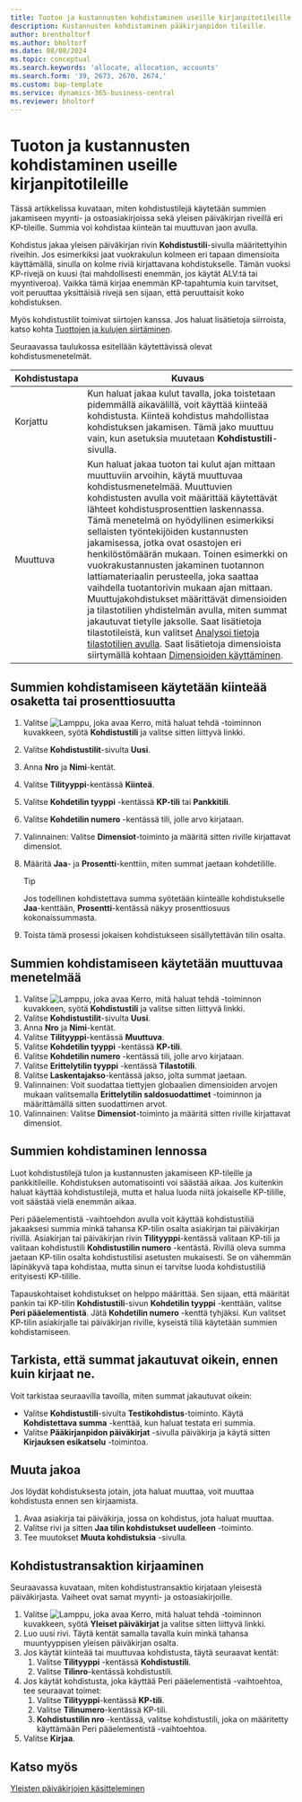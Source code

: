 ```yaml
---
title: Tuoton ja kustannusten kohdistaminen useille kirjanpitotileille
description: Kustannusten kohdistaminen pääkirjanpidon tileille.
author: brentholtorf
ms.author: bholtorf
ms.date: 08/08/2024
ms.topic: conceptual
ms.search.keywords: 'allocate, allocation, accounts'
ms.search.form: '39, 2673, 2670, 2674,'
ms.custom: bap-template
ms.service: dynamics-365-business-central
ms.reviewer: bholtorf
---
```


# Tuoton ja kustannusten kohdistaminen useille kirjanpitotileille

Tässä artikkelissa kuvataan, miten kohdistustilejä käytetään summien jakamiseen myynti- ja ostoasiakirjoissa sekä yleisen päiväkirjan riveillä eri KP-tileille. Summia voi kohdistaa kiinteän tai muuttuvan jaon avulla.  

Kohdistus jakaa yleisen päiväkirjan rivin **Kohdistustili**-sivulla määritettyihin riveihin. Jos esimerkiksi jaat vuokrakulun kolmeen eri tapaan dimensioita käyttämällä, sinulla on kolme riviä kirjattavana kohdistukselle. Tämän vuoksi KP-rivejä on kuusi (tai mahdollisesti enemmän, jos käytät ALV:tä tai myyntiveroa). Vaikka tämä kirjaa enemmän KP-tapahtumia kuin tarvitset, voit peruuttaa yksittäisiä rivejä sen sijaan, että peruuttaisit koko kohdistuksen.

Myös kohdistustilit toimivat siirtojen kanssa. Jos haluat lisätietoja siirroista, katso kohta [Tuottojen ja kulujen siirtäminen](finance-how-defer-revenue-expenses.md).

Seuraavassa taulukossa esitellään käytettävissä olevat kohdistusmenetelmät.

|Kohdistustapa  |Kuvaus  |
|---------|---------|
|Korjattu     | Kun haluat jakaa kulut tavalla, joka toistetaan pidemmällä aikavälillä, voit käyttää kiinteää kohdistusta. Kiinteä kohdistus mahdollistaa kohdistuksen jakamisen. Tämä jako muuttuu vain, kun asetuksia muutetaan **Kohdistustili**-sivulla.        |
|Muuttuva     | Kun haluat jakaa tuoton tai kulut ajan mittaan muuttuviin arvoihin, käytä muuttuvaa kohdistusmenetelmää. Muuttuvien kohdistusten avulla voit määrittää käytettävät lähteet kohdistusprosenttien laskennassa. Tämä menetelmä on hyödyllinen esimerkiksi sellaisten työntekijöiden kustannusten jakamisessa, jotka ovat osastojen eri henkilöstömäärän mukaan. Toinen esimerkki on vuokrakustannusten jakaminen tuotannon lattiamateriaalin perusteella, joka saattaa vaihdella tuotantorivin mukaan ajan mittaan. Muuttujakohdistukset määrittävät dimensioiden ja tilastotilien yhdistelmän avulla, miten summat jakautuvat tietylle jaksolle. Saat lisätietoja tilastotileistä, kun valitset [Analysoi tietoja tilastotilien avulla](bi-use-statistical-accounts.md). Saat lisätietoja dimensioista siirtymällä kohtaan [Dimensioiden käyttäminen](finance-dimensions.md).        |

## Summien kohdistamiseen käytetään kiinteää osaketta tai prosenttiosuutta

1. Valitse ![Lamppu, joka avaa Kerro, mitä haluat tehdä -toiminnon](media/ui-search/search_small.png "Kerro, mitä haluat tehdä") kuvakkeen, syötä **Kohdistustili** ja valitse sitten liittyvä linkki.  
1. Valitse **Kohdistustilit**-sivulta **Uusi**.
1. Anna **Nro** ja **Nimi**-kentät.
1. Valitse **Tilityyppi**-kentässä **Kiinteä**.
1. Valitse **Kohdetilin tyyppi** -kentässä **KP-tili** tai **Pankkitili**.
1. Valitse **Kohdetilin numero** -kentässä tili, jolle arvo kirjataan.
1. Valinnainen: Valitse **Dimensiot**-toiminto ja määritä sitten riville kirjattavat dimensiot.
1. Määritä **Jaa**- ja **Prosentti**-kenttiin, miten summat jaetaan kohdetilille.
  
   > [!TIP]
   > Jos todellinen kohdistettava summa syötetään kiinteälle kohdistukselle **Jaa**-kenttään, **Prosentti**-kentässä näkyy prosenttiosuus kokonaissummasta.
1. Toista tämä prosessi jokaisen kohdistukseen sisällytettävän tilin osalta.

## Summien kohdistamiseen käytetään muuttuvaa menetelmää

1. Valitse ![Lamppu, joka avaa Kerro, mitä haluat tehdä -toiminnon](media/ui-search/search_small.png "Kerro, mitä haluat tehdä") kuvakkeen, syötä **Kohdistustili** ja valitse sitten liittyvä linkki.  
1. Valitse **Kohdistustilit**-sivulta **Uusi**.
1. Anna **Nro** ja **Nimi**-kentät.
1. Valitse **Tilityyppi**-kentässä **Muuttuva**.
1. Valitse **Kohdetilin tyyppi** -kentässä **KP-tili**.
1. Valitse **Kohdetilin numero** -kentässä tili, jolle arvo kirjataan.
1. Valitse **Erittelytilin tyyppi** -kentässä **Tilastotili**.
1. Valitse **Laskentajakso**-kentässä jakso, jolta summat jaetaan.
1. Valinnainen: Voit suodattaa tiettyjen globaalien dimensioiden arvojen mukaan valitsemalla **Erittelytilin saldosuodattimet** -toiminnon ja määrittämällä sitten suodattimen arvot.
1. Valinnainen: Valitse **Dimensiot**-toiminto ja määritä sitten riville kirjattavat dimensiot.

## Summien kohdistaminen lennossa

Luot kohdistustilejä tulon ja kustannusten jakamiseen KP-tileille ja pankkitileille. Kohdistuksen automatisointi voi säästää aikaa. Jos kuitenkin haluat käyttää kohdistustilejä, mutta et halua luoda niitä jokaiselle KP-tilille, voit säästää vielä enemmän aikaa.

Peri pääelementistä -vaihtoehdon avulla voit käyttää kohdistustiliä jakaaksesi summia minkä tahansa KP-tilin osalta asiakirjan tai päiväkirjan rivillä. Asiakirjan tai päiväkirjan rivin **Tilityyppi**-kentässä valitaan KP-tili ja valitaan kohdistustili **Kohdistustilin numero** -kentästä. Rivillä oleva summa jaetaan KP-tilin osalta kohdistustilisi asetusten mukaisesti. Se on vähemmän läpinäkyvä tapa kohdistaa, mutta sinun ei tarvitse luoda kohdistustiliä erityisesti KP-tilille.

Tapauskohtaiset kohdistukset on helppo määrittää. Sen sijaan, että määrität pankin tai KP-tilin **Kohdistustili**-sivun **Kohdetilin tyyppi** -kenttään, valitse **Peri pääelementistä**. Jätä **Kohdetilin numero** -kenttä tyhjäksi. Kun valitset KP-tilin asiakirjalle tai päiväkirjan riville, kyseistä tiliä käytetään summien kohdistamiseen.

## Tarkista, että summat jakautuvat oikein, ennen kuin kirjaat ne.

Voit tarkistaa seuraavilla tavoilla, miten summat jakautuvat oikein:

* Valitse **Kohdistustili**-sivulta **Testikohdistus**-toiminto. Käytä **Kohdistettava summa** -kenttää, kun haluat testata eri summia.
* Valitse **Pääkirjanpidon päiväkirjat** -sivulla päiväkirja ja käytä sitten **Kirjauksen esikatselu** -toimintoa.

## Muuta jakoa

Jos löydät kohdistuksesta jotain, jota haluat muuttaa, voit muuttaa kohdistusta ennen sen kirjaamista.  

1. Avaa asiakirja tai päiväkirja, jossa on kohdistus, jota haluat muuttaa.
1. Valitse rivi ja sitten **Jaa tilin kohdistukset uudelleen** -toiminto.
1. Tee muutokset **Muuta kohdistuksia** -sivulla.

## Kohdistustransaktion kirjaaminen

Seuraavassa kuvataan, miten kohdistustransaktio kirjataan yleisestä päiväkirjasta. Vaiheet ovat samat myynti- ja ostoasiakirjoille.

1. Valitse ![Lamppu, joka avaa Kerro, mitä haluat tehdä -toiminnon](media/ui-search/search_small.png "Kerro, mitä haluat tehdä") kuvakkeen, syötä **Yleiset päiväkirjat** ja valitse sitten liittyvä linkki.  
1. Luo uusi rivi. Täytä kentät samalla tavalla kuin minkä tahansa muuntyyppisen yleisen päiväkirjan osalta.
1. Jos käytät kiinteää tai muuttuvaa kohdistusta, täytä seuraavat kentät:
    1. Valitse **Tilityyppi** -kentässä **Kohdistustili**.
    1. Valitse **Tilinro**-kentässä kohdistustili.
1. Jos käytät kohdistusta, joka käyttää Peri pääelementistä -vaihtoehtoa, tee seuraavat toimet:
    1. Valitse **Tilityyppi**-kentässä **KP-tili**.
    1. Valitse **Tilinumero**-kentässä KP-tili.
    1. **Kohdistustilin nro** -kentässä, valitse kohdistustili, joka on määritetty käyttämään Peri pääelementistä -vaihtoehtoa. 
1. Valitse **Kirjaa**.

## Katso myös

[Yleisten päiväkirjojen käsitteleminen](ui-work-general-journals.md)  